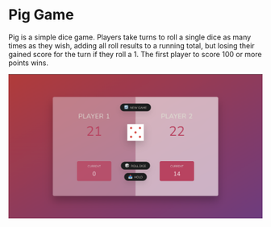 # Pig Game

Pig is a simple dice game. Players take turns to roll a single dice as many times as they wish, adding all roll results to a running total, but losing their gained score for the turn if they roll a 1. The first player to score 100 or more points wins.

![pig-game](./pig-game.png)
